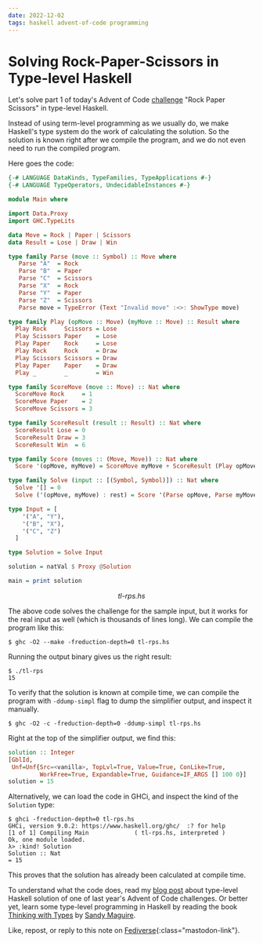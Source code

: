 ```yaml
---
date: 2022-12-02
tags: haskell advent-of-code programming
---
```


# Solving Rock-Paper-Scissors in Type-level Haskell

Let's solve part 1 of today's Advent of Code [challenge](https://adventofcode.com/2022/day/2) "Rock Paper Scissors" in type-level Haskell.

Instead of using term-level programming as we usually do, we make Haskell's type system do the work of
calculating the solution. So the solution is known right after we compile the program, and we do not even need to run the compiled program.

Here goes the code:

```haskell
{-# LANGUAGE DataKinds, TypeFamilies, TypeApplications #-}
{-# LANGUAGE TypeOperators, UndecidableInstances #-}

module Main where

import Data.Proxy
import GHC.TypeLits

data Move = Rock | Paper | Scissors
data Result = Lose | Draw | Win

type family Parse (move :: Symbol) :: Move where
   Parse "A"  = Rock
   Parse "B"  = Paper
   Parse "C"  = Scissors
   Parse "X"  = Rock
   Parse "Y"  = Paper
   Parse "Z"  = Scissors
   Parse move = TypeError (Text "Invalid move" :<>: ShowType move)

type family Play (opMove :: Move) (myMove :: Move) :: Result where
  Play Rock     Scissors = Lose
  Play Scissors Paper    = Lose
  Play Paper    Rock     = Lose
  Play Rock     Rock     = Draw
  Play Scissors Scissors = Draw
  Play Paper    Paper    = Draw
  Play _        _        = Win

type family ScoreMove (move :: Move) :: Nat where
  ScoreMove Rock     = 1
  ScoreMove Paper    = 2
  ScoreMove Scissors = 3

type family ScoreResult (result :: Result) :: Nat where
  ScoreResult Lose = 0
  ScoreResult Draw = 3
  ScoreResult Win  = 6

type family Score (moves :: (Move, Move)) :: Nat where
  Score '(opMove, myMove) = ScoreMove myMove + ScoreResult (Play opMove myMove)

type family Solve (input :: [(Symbol, Symbol)]) :: Nat where
  Solve '[] = 0
  Solve ('(opMove, myMove) : rest) = Score '(Parse opMove, Parse myMove) + Solve rest

type Input = [
    '("A", "Y"),
    '("B", "X"),
    '("C", "Z")
  ]

type Solution = Solve Input

solution = natVal $ Proxy @Solution

main = print solution
```
<center><em>tl-rps.hs</em></center>

The above code solves the challenge for the sample input, but it works for the real input as well (which is thousands of lines long). We can compile the program like this:

```
$ ghc -O2 --make -freduction-depth=0 tl-rps.hs
```

Running the output binary gives us the right result:
```
$ ./tl-rps
15
```

To verify that the solution is known at compile time, we can compile the program with `-ddump-simpl` flag to dump the simplifier output, and inspect it manually.

```
$ ghc -O2 -c -freduction-depth=0 -ddump-simpl tl-rps.hs
```

Right at the top of the simplifier output, we find this:

```haskell
solution :: Integer
[GblId,
 Unf=Unf{Src=<vanilla>, TopLvl=True, Value=True, ConLike=True,
         WorkFree=True, Expandable=True, Guidance=IF_ARGS [] 100 0}]
solution = 15
```

Alternatively, we can load the code in GHCi, and inspect the kind of the `Solution` type:

```
$ ghci -freduction-depth=0 tl-rps.hs
GHCi, version 9.0.2: https://www.haskell.org/ghc/  :? for help
[1 of 1] Compiling Main             ( tl-rps.hs, interpreted )
Ok, one module loaded.
λ> :kind! Solution
Solution :: Nat
= 15
```

This proves that the solution has already been calculated at compile time.

To understand what the code does, read my [blog post](https://abhinavsarkar.net/posts/type-level-haskell-aoc7/) about type-level Haskell solution of one of last year's Advent of Code challenges. Or better yet, learn some type-level programming in Haskell by reading the book [Thinking with Types](https://thinkingwithtypes.com/) by [Sandy Maguire](https://sandymaguire.me/).

Like, repost, or reply to this note on [Fediverse](https://fantastic.earth/@abnv/109445431721468848){:class="mastodon-link"}.
